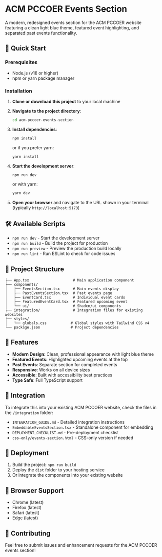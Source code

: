 # ACM PCCOER Events Section

A modern, redesigned events section for the ACM PCCOER website featuring a clean light blue theme, featured event highlighting, and separated past events functionality.

## 🚀 Quick Start

### Prerequisites

- Node.js (v18 or higher)
- npm or yarn package manager

### Installation

1. **Clone or download this project** to your local machine

2. **Navigate to the project directory**:
   ```bash
   cd acm-pccoer-events-section
   ```

3. **Install dependencies**:
   ```bash
   npm install
   ```
   or if you prefer yarn:
   ```bash
   yarn install
   ```

4. **Start the development server**:
   ```bash
   npm run dev
   ```
   or with yarn:
   ```bash
   yarn dev
   ```

5. **Open your browser** and navigate to the URL shown in your terminal (typically `http://localhost:5173`)

## 🛠️ Available Scripts

- `npm run dev` - Start the development server
- `npm run build` - Build the project for production
- `npm run preview` - Preview the production build locally
- `npm run lint` - Run ESLint to check for code issues

## 📂 Project Structure

```
├── App.tsx                    # Main application component
├── components/
│   ├── EventsSection.tsx      # Main events display
│   ├── PastEventsSection.tsx  # Past events page
│   ├── EventCard.tsx          # Individual event cards
│   ├── FeaturedEventCard.tsx  # Featured upcoming event
│   └── ui/                    # Shadcn/ui components
├── integration/               # Integration files for existing websites
├── styles/
│   └── globals.css           # Global styles with Tailwind CSS v4
└── package.json              # Project dependencies
```

## 🎨 Features

- **Modern Design**: Clean, professional appearance with light blue theme
- **Featured Events**: Highlighted upcoming events at the top
- **Past Events**: Separate section for completed events
- **Responsive**: Works on all device sizes
- **Accessible**: Built with accessibility best practices
- **Type Safe**: Full TypeScript support

## 🔧 Integration

To integrate this into your existing ACM PCCOER website, check the files in the `/integration` folder:

- `INTEGRATION_GUIDE.md` - Detailed integration instructions
- `EmbeddableEventsSection.tsx` - Standalone component for embedding
- `DEPLOYMENT_CHECKLIST.md` - Pre-deployment checklist
- `css-only/events-section.html` - CSS-only version if needed

## 🚀 Deployment

1. Build the project: `npm run build`
2. Deploy the `dist` folder to your hosting service
3. Or integrate the components into your existing website

## 📱 Browser Support

- Chrome (latest)
- Firefox (latest)
- Safari (latest)
- Edge (latest)

## 🤝 Contributing

Feel free to submit issues and enhancement requests for the ACM PCCOER events section!